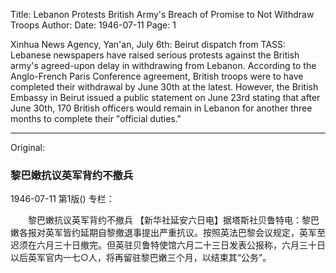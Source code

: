 Title: Lebanon Protests British Army's Breach of Promise to Not Withdraw Troops
Author:
Date: 1946-07-11
Page: 1

Xinhua News Agency, Yan'an, July 6th: Beirut dispatch from TASS: Lebanese newspapers have raised serious protests against the British army's agreed-upon delay in withdrawing from Lebanon. According to the Anglo-French Paris Conference agreement, British troops were to have completed their withdrawal by June 30th at the latest. However, the British Embassy in Beirut issued a public statement on June 23rd stating that after June 30th, 170 British officers would remain in Lebanon for another three months to complete their "official duties."



<hr /> 

Original: 


### 黎巴嫩抗议英军背约不撤兵

1946-07-11
第1版()
专栏：

　　黎巴嫩抗议英军背约不撤兵
    【新华社延安六日电】据塔斯社贝鲁特电：黎巴嫩各报对英军皆约延期自黎撤退事提出严重抗议。按照英法巴黎会议规定，英军至迟须在六月三十日撤完。但英驻贝鲁特使馆六月二十三日发表公报称，六月三十日以后英军官内一七○人，将再留驻黎巴嫩三个月，以结束其“公务”。
